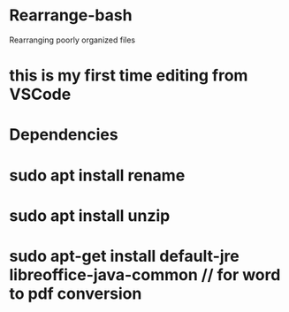# Rearrange-bash

Rearranging poorly organized files

# this is my first time editing from VSCode

# Dependencies
# sudo apt install rename 
# sudo apt install unzip
# sudo apt-get install default-jre libreoffice-java-common // for word to pdf conversion
# 